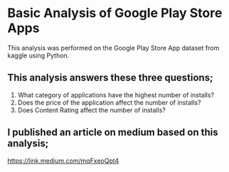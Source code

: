 # Basic Analysis of Google Play Store Apps
This analysis was performed on the Google Play Store App dataset from kaggle using Python. 
## This analysis answers these three questions;
1.	What category of applications have the highest number of installs?
2.	Does the price of the application affect the number of installs?
3.	Does Content Rating affect the number of installs?
## I published an article on medium based on this analysis;
https://link.medium.com/mqFxeoQpt4
 
